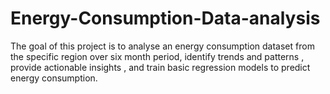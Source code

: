 # Energy-Consumption-Data-analysis
The goal of this project is to analyse an energy consumption dataset from the specific region over six month period, identify trends and patterns , provide actionable insights , and train basic regression models to predict energy consumption.
